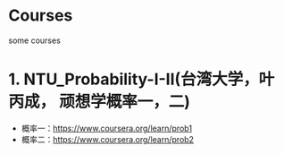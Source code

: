 # Courses
some courses

# 1. NTU_Probability-I-II(台湾大学，叶丙成， 顽想学概率一，二)
 * 概率一：https://www.coursera.org/learn/prob1
 * 概率二：https://www.coursera.org/learn/prob2
